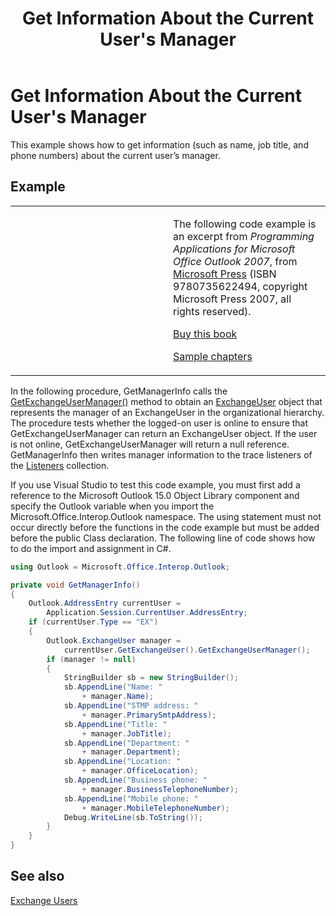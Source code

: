﻿---
title: "Get Information About the Current User's Manager"
TOCTitle: "Get Information About the Current User's Manager"
ms:assetid: 3a77fa51-e2e3-4544-849f-4267b1762270
ms:mtpsurl: https://msdn.microsoft.com/en-us/library/Ff184603(v=office.15)
ms:contentKeyID: 55119846
ms.date: 07/24/2014
mtps_version: v=office.15
dev_langs:
- csharp
---

# Get Information About the Current User's Manager

This example shows how to get information (such as name, job title, and phone numbers) about the current user’s manager.

## Example

<table>
<colgroup>
<col style="width: 50%" />
<col style="width: 50%" />
</colgroup>
<tbody>
<tr class="odd">
<td><p></p></td>
<td><p>The following code example is an excerpt from <em>Programming Applications for Microsoft Office Outlook 2007</em>, from <a href="http://www.microsoft.com/learning/books/default.mspx">Microsoft Press</a> (ISBN 9780735622494, copyright Microsoft Press 2007, all rights reserved).</p>
<p><a href="http://www.amazon.com/gp/product/0735622493?ie=utf8%26tag=msmsdn-20%26linkcode=as2%26camp=1789%26creative=9325%26creativeasin=0735622493">Buy this book</a></p>
<p><a href="https://msdn.microsoft.com/en-us/library/cc513844(v=office.15)">Sample chapters</a></p></td>
</tr>
</tbody>
</table>


In the following procedure, GetManagerInfo calls the [GetExchangeUserManager()](https://msdn.microsoft.com/en-us/library/bb646656\(v=office.15\)) method to obtain an [ExchangeUser](https://msdn.microsoft.com/en-us/library/bb609574\(v=office.15\)) object that represents the manager of an ExchangeUser in the organizational hierarchy. The procedure tests whether the logged-on user is online to ensure that GetExchangeUserManager can return an ExchangeUser object. If the user is not online, GetExchangeUserManager will return a null reference. GetManagerInfo then writes manager information to the trace listeners of the [Listeners](http://msdn.microsoft.com/en-us/library/system.diagnostics.debug.listeners.aspx) collection.

If you use Visual Studio to test this code example, you must first add a reference to the Microsoft Outlook 15.0 Object Library component and specify the Outlook variable when you import the Microsoft.Office.Interop.Outlook namespace. The using statement must not occur directly before the functions in the code example but must be added before the public Class declaration. The following line of code shows how to do the import and assignment in C\#.

```csharp
using Outlook = Microsoft.Office.Interop.Outlook;
```

```csharp
private void GetManagerInfo()
{
    Outlook.AddressEntry currentUser =
        Application.Session.CurrentUser.AddressEntry;
    if (currentUser.Type == "EX")
    {
        Outlook.ExchangeUser manager =
            currentUser.GetExchangeUser().GetExchangeUserManager();
        if (manager != null)
        {
            StringBuilder sb = new StringBuilder();
            sb.AppendLine("Name: "
                + manager.Name);
            sb.AppendLine("STMP address: "
                + manager.PrimarySmtpAddress);
            sb.AppendLine("Title: "
                + manager.JobTitle);
            sb.AppendLine("Department: "
                + manager.Department);
            sb.AppendLine("Location: "
                + manager.OfficeLocation);
            sb.AppendLine("Business phone: "
                + manager.BusinessTelephoneNumber);
            sb.AppendLine("Mobile phone: "
                + manager.MobileTelephoneNumber);
            Debug.WriteLine(sb.ToString());
        }
    }
}
```

## See also



[Exchange Users](exchange-users.md)

